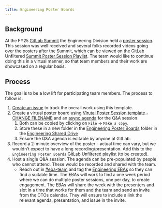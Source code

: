 ```yaml
---
title: Engineering Poster Boards
---
```


## Background

At the FY25 [GitLab Summit](/handbook/company/culture/summit/) the Engineering Division held a [poster session](https://gitlab.com/gitlab-com/marketing/corporate_marketing/contribute/las-vegas-2024/-/issues/284). This session was well received and several folks recorded videos going over the posters after the Summit, which can be viewed on the GitLab Unfiltered [Summit Poster Session Playlist](https://www.youtube.com/watch?v=toI3F0MIn4M&list=PL05JrBw4t0KqSMAoWxxcq0yWmh4SEzz6g&index=1). The team would like to continue doing this in a virtual manner, so that team members and their work are showcased on a regular basis.

## Process

The goal is to be a low lift for participating team members. The process to follow is:

1. [Create an issue](https://gitlab.com/gitlab-com/engineering-division/engineering/-/issues/new?issuable_template=Engineering%20Poster%20Boards) to track the overall work using this template.
1. Create a virtual poster board using [Virutal Poster Session template - CHANGE FILENAME](https://docs.google.com/presentation/d/1rC3d12ohaoRPKCMx1DInOhJfauf0-y_lH3ioDCOekSg) and an [async agenda](https://docs.google.com/document/d/1eH-adpjfyo_RnlfbPvJ3i0e1Qb-aVoNc4yajnkZgJcU) for the Q&A session
   1. Both can be copied by clicking on `File` -> `Make a copy`.
   1. Store these in a new folder in the [Engineering Poster Boards](https://drive.google.com/drive/folders/1yux5rDMw4OmVLnFdwyswE_sOXkA0v3xy) folder in the [Engineering Shared Drive](https://drive.google.com/drive/folders/0AJSteUQBahEEUk9PVA)
   1. Ensure the Q&A agenda is editable by anyone at GitLab.
1. Record a 2-minute overview of the poster - actual time can vary, but we wouldn't expect to have a long recording/presentation. Add this to the `Engineering Poster Boards` GitLab Unfiltered playlist (to be created).
1. Host a single Q&A session. The agenda can be pre-populated by people who cannot attend. These would be recorded and shared with the team.
   - Reach out in [#eba-team](https://gitlab.enterprise.slack.com/archives/C61RXLLDR) and tag the [Engineering EBAs](/handbook/eba/) so they can find a suitable time. The EBAs will work to find a one week period where we can do multiple poster sessions, one per day, to create engagement. The EBAs will share the week with the presenters and slot in a time that works for them and the team and send an invite from the CTOs calendar. They will ensure to include a link the relevant agenda, presentation, and issue in the invite.
